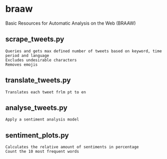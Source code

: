 # braaw
Basic Resources for Automatic Analysis on the Web (BRAAW)

## scrape_tweets.py
    Queries and gets max defined number of tweets based on keyword, time period and language
    Excludes undesirable characters
    Removes emojis

## translate_tweets.py
    Translates each tweet frlm pt to en

## analyse_tweets.py
    Apply a sentiment analysis model

## sentiment_plots.py
    Calculates the relative amount of sentiments in percentage
    Count the 10 most frequent words
